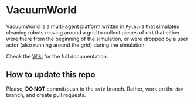 # VacuumWorld

VacuumWorld is a multi-agent platform written in `Python3` that simulates cleaning robots moving around a grid to collect pieces of dirt that either were there from the beginning of the simulation, or were dropped by a user actor (also running around the grid) during the simulation.

Check the [Wiki](https://github.com/dicelab-rhul/vacuumworld/wiki) for the full documentation.

## How to update this repo

Please, **DO NOT** commit/push to the `main` branch. Rather, work on the `dev` branch, and create pull requests.
